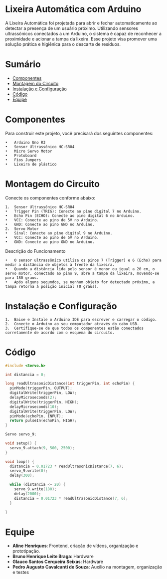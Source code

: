 # Lixeira Automática com Arduino

A Lixeira Automática foi projetada para abrir e fechar automaticamente ao detectar a presença de um usuário próximo. Utilizando sensores ultrassônicos conectados a um Arduino, o sistema é capaz de reconhecer a proximidade e acionar a tampa da lixeira. Esse projeto visa promover uma solução prática e higiênica para o descarte de resíduos.

# Sumário
- [Componentes](#componentes)
- [Montagem do Circuito](#montagem-do-circuito)
- [Instalação e Configuração](#instalação-e-configuração)
- [Código](#código)
- [Equipe](#equipe)



# Componentes

Para construir este projeto, você precisará dos seguintes componentes:

    •   Arduino Uno R3
    •   Sensor Ultrassônico HC-SR04
    •   Micro Servo Motor
    •   Protoboard
    •   Fios Jumpers
    •   Lixeira de plástico



# Montagem do Circuito

Conecte os componentes conforme abaixo:

	1.	Sensor Ultrassônico HC-SR04
	•	Trigger Pin (TRIG): Conecte ao pino digital 7 no Arduino.
	•	Echo Pin (ECHO): Conecte ao pino digital 6 no Arduino.
	•	VCC: Conecte ao pino de 5V no Arduino.
	•	GND: Conecte ao pino GND no Arduino.
	2.	Servo Motor
	•	Sinal: Conecte ao pino digital 9 no Arduino.
	•	VCC: Conecte ao pino de 5V no Arduino.
	•	GND: Conecte ao pino GND no Arduino.


Descrição do Funcionamento

	•	O sensor ultrassônico utiliza os pinos 7 (Trigger) e 6 (Echo) para medir a distância de objetos à frente da lixeira.
	•	Quando a distância lida pelo sensor é menor ou igual a 20 cm, o servo motor, conectado ao pino 9, abre a tampa da lixeira, movendo-se para 180 graus.
	•	Após alguns segundos, se nenhum objeto for detectado próximo, a tampa retorna à posição inicial (0 graus).




# Instalação e Configuração

	1.	Baixe e Instale o Arduino IDE para escrever e carregar o código.
	2.	Conecte o Arduino ao seu computador através do cabo USB.
	3.	Certifique-se de que todos os componentes estão conectados corretamente de acordo com o esquema do circuito.



# Código

```cpp
#include <Servo.h>

int distancia = 0;

long readUltrasonicDistance(int triggerPin, int echoPin) {
  pinMode(triggerPin, OUTPUT);
  digitalWrite(triggerPin, LOW);
  delayMicroseconds(2);
  digitalWrite(triggerPin, HIGH);
  delayMicroseconds(10);
  digitalWrite(triggerPin, LOW);
  pinMode(echoPin, INPUT);
  return pulseIn(echoPin, HIGH);
}

Servo servo_9;

void setup() {
  servo_9.attach(9, 500, 2500);
}

void loop() {
  distancia = 0.01723 * readUltrasonicDistance(7, 6);
  servo_9.write(0);
  delay(300);

  while (distancia <= 20) {
    servo_9.write(180);
    delay(2000);
    distancia = 0.01723 * readUltrasonicDistance(7, 6);
  }

}
```

# Equipe
- **Aline Henriques**: Frontend, criação de vídeos, organização e prototipação.
- **Bruno Henrique Leite Braga**: Hardware
- **Glauco Santos Cerqueira Seixas**: Hardware
- **Pedro Augusto Cavalcanti de Souza**: Auxílio na montagem, organização e testes

